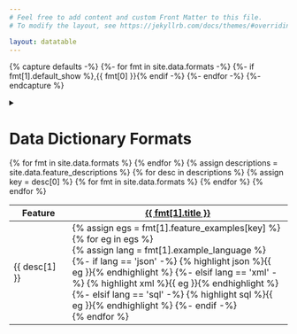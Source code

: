 ```yaml
---
# Feel free to add content and custom Front Matter to this file.
# To modify the layout, see https://jekyllrb.com/docs/themes/#overriding-theme-defaults

layout: datatable
---
```


{% capture defaults -%}
 {%- for fmt in site.data.formats -%}
  {%- if fmt[1].default_show %},{{ fmt[0] }}{% endif -%}
 {%- endfor -%}
{%- endcapture %}

<details data-default-formats="{{ defaults | remove_first: "," }}">
  <summary>
    <h1>Data Dictionary Formats</h1>
  </summary>
  <div class="switch-container" id="format-switches">
    {% for fmt in site.data.formats %}
      <div class="switch-wrapper">
        <label class="switch">
          <input class="format-switch" type="checkbox" id="switch-{{ fmt[0] }}" data-col="{{ forloop.index }}" checked>
          <span class="slider"></span>
        </label>
        <label for="switch-{{ fmt[0] }}" class="switch-label">{{ fmt[1].title }}</label>
      </div>
    {% endfor %}
  </div>
</details>

<div class="datatable-container">
  <div class="datatable-content">
    <table class="datatable">
      <thead>
        <tr>
          <th width="90">Feature</th>
          {% for fmt in site.data.formats %}
            <th><a target="_blank" href="{{ fmt[1].url }}"
              >{{ fmt[1].title }}</a></th>
          {% endfor %}
        </tr>
      </thead>
      <tbody>
        {% assign descriptions = site.data.feature_descriptions %}
        {% for desc in descriptions %}
          {% assign key = desc[0] %}
          <tr>
            <td width="90"><div class="desc-example">{{ desc[1] }}</div></td>
            {% for fmt in site.data.formats %}
              <td>
                {% assign egs = fmt[1].feature_examples[key] %}
                {% for eg in egs %}
                  <div class="example">
                    {% assign lang = fmt[1].example_language %}
                    {%- if lang == 'json' -%}
                      {% highlight json %}{{ eg }}{% endhighlight %}
                    {%- elsif lang == 'xml' -%}
                      {% highlight xml %}{{ eg }}{% endhighlight %}
                    {%- elsif lang == 'sql' -%}
                      {% highlight sql %}{{ eg }}{% endhighlight %}
                    {%- endif -%}
                  </div>
                {% endfor %}
              </td>
            {% endfor %}
          </tr>
        {% endfor %}
      </tbody>
    </table>
  </div>
</div>

